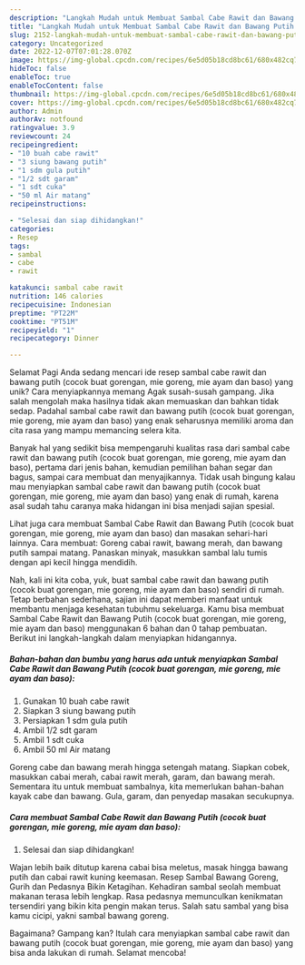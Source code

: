 ```yaml
---
description: "Langkah Mudah untuk Membuat Sambal Cabe Rawit dan Bawang Putih (cocok buat gorengan, mie goreng, mie ayam dan baso) yang Lezat, Mantap"
title: "Langkah Mudah untuk Membuat Sambal Cabe Rawit dan Bawang Putih (cocok buat gorengan, mie goreng, mie ayam dan baso) yang Lezat, Mantap"
slug: 2152-langkah-mudah-untuk-membuat-sambal-cabe-rawit-dan-bawang-putih-cocok-buat-gorengan-mie-goreng-mie-ayam-dan-baso-yang-lezat-mantap
category: Uncategorized
date: 2022-12-07T07:01:28.070Z
image: https://img-global.cpcdn.com/recipes/6e5d05b18cd8bc61/680x482cq70/sambal-cabe-rawit-dan-bawang-putih-cocok-buat-gorengan-mie-goreng-mie-ayam-dan-baso-foto-resep-utama.jpg
hideToc: false
enableToc: true
enableTocContent: false
thumbnail: https://img-global.cpcdn.com/recipes/6e5d05b18cd8bc61/680x482cq70/sambal-cabe-rawit-dan-bawang-putih-cocok-buat-gorengan-mie-goreng-mie-ayam-dan-baso-foto-resep-utama.jpg
cover: https://img-global.cpcdn.com/recipes/6e5d05b18cd8bc61/680x482cq70/sambal-cabe-rawit-dan-bawang-putih-cocok-buat-gorengan-mie-goreng-mie-ayam-dan-baso-foto-resep-utama.jpg
author: Admin
authorAv: notfound
ratingvalue: 3.9
reviewcount: 24
recipeingredient:
- "10 buah cabe rawit"
- "3 siung bawang putih"
- "1 sdm gula putih"
- "1/2 sdt garam"
- "1 sdt cuka"
- "50 ml Air matang"
recipeinstructions:

- "Selesai dan siap dihidangkan!"
categories:
- Resep
tags:
- sambal
- cabe
- rawit

katakunci: sambal cabe rawit 
nutrition: 146 calories
recipecuisine: Indonesian
preptime: "PT22M"
cooktime: "PT51M"
recipeyield: "1"
recipecategory: Dinner

---
```



Selamat Pagi Anda sedang mencari ide resep sambal cabe rawit dan bawang putih (cocok buat gorengan, mie goreng, mie ayam dan baso) yang unik? Cara menyiapkannya memang Agak susah-susah gampang. Jika salah mengolah maka hasilnya tidak akan memuaskan dan bahkan tidak sedap. Padahal sambal cabe rawit dan bawang putih (cocok buat gorengan, mie goreng, mie ayam dan baso) yang enak seharusnya memiliki aroma dan cita rasa yang mampu memancing selera kita.


Banyak hal yang sedikit bisa mempengaruhi kualitas rasa dari sambal cabe rawit dan bawang putih (cocok buat gorengan, mie goreng, mie ayam dan baso), pertama dari jenis bahan, kemudian pemilihan bahan segar dan bagus, sampai cara membuat dan menyajikannya. Tidak usah bingung kalau mau menyiapkan sambal cabe rawit dan bawang putih (cocok buat gorengan, mie goreng, mie ayam dan baso) yang enak di rumah, karena asal sudah tahu caranya maka hidangan ini bisa menjadi sajian spesial.

Lihat juga cara membuat Sambal Cabe Rawit dan Bawang Putih (cocok buat gorengan, mie goreng, mie ayam dan baso) dan masakan sehari-hari lainnya. Cara membuat: Goreng cabai rawit, bawang merah, dan bawang putih sampai matang. Panaskan minyak, masukkan sambal lalu tumis dengan api kecil hingga mendidih.


Nah, kali ini kita coba, yuk, buat sambal cabe rawit dan bawang putih (cocok buat gorengan, mie goreng, mie ayam dan baso) sendiri di rumah. Tetap berbahan sederhana, sajian ini dapat memberi manfaat untuk membantu menjaga kesehatan tubuhmu sekeluarga. Kamu bisa membuat Sambal Cabe Rawit dan Bawang Putih (cocok buat gorengan, mie goreng, mie ayam dan baso) menggunakan 6 bahan dan 0 tahap pembuatan. Berikut ini langkah-langkah dalam menyiapkan hidangannya.

<!--inarticleads1-->

##### Bahan-bahan dan bumbu yang harus ada untuk menyiapkan Sambal Cabe Rawit dan Bawang Putih (cocok buat gorengan, mie goreng, mie ayam dan baso):

1. Gunakan 10 buah cabe rawit
1. Siapkan 3 siung bawang putih
1. Persiapkan 1 sdm gula putih
1. Ambil 1/2 sdt garam
1. Ambil 1 sdt cuka
1. Ambil 50 ml Air matang


Goreng cabe dan bawang merah hingga setengah matang. Siapkan cobek, masukkan cabai merah, cabai rawit merah, garam, dan bawang merah. Sementara itu untuk membuat sambalnya, kita memerlukan bahan-bahan kayak cabe dan bawang. Gula, garam, dan penyedap masakan secukupnya. 

<!--inarticleads2-->

##### Cara membuat Sambal Cabe Rawit dan Bawang Putih (cocok buat gorengan, mie goreng, mie ayam dan baso):


1. Selesai dan siap dihidangkan!

Wajan lebih baik ditutup karena cabai bisa meletus, masak hingga bawang putih dan cabai rawit kuning keemasan. Resep Sambal Bawang Goreng, Gurih dan Pedasnya Bikin Ketagihan. Kehadiran sambal seolah membuat makanan terasa lebih lengkap. Rasa pedasnya memunculkan kenikmatan tersendiri yang bikin kita pengin makan terus. Salah satu sambal yang bisa kamu cicipi, yakni sambal bawang goreng. 

Bagaimana? Gampang kan? Itulah cara menyiapkan sambal cabe rawit dan bawang putih (cocok buat gorengan, mie goreng, mie ayam dan baso) yang bisa anda lakukan di rumah. Selamat mencoba!
